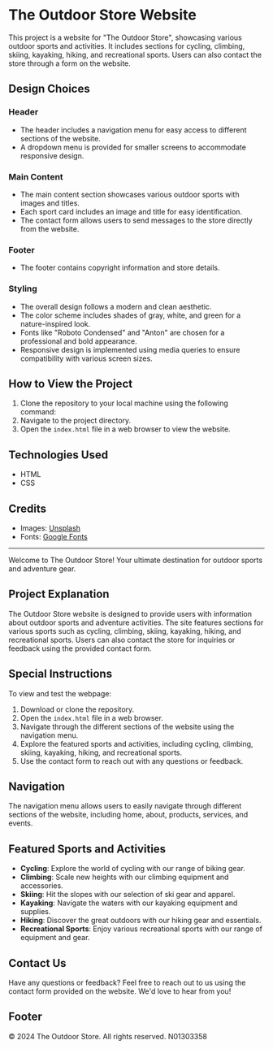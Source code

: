 # The Outdoor Store Website

This project is a website for "The Outdoor Store", showcasing various outdoor sports and activities. It includes sections for cycling, climbing, skiing, kayaking, hiking, and recreational sports. Users can also contact the store through a form on the website.

## Design Choices

### Header
- The header includes a navigation menu for easy access to different sections of the website.
- A dropdown menu is provided for smaller screens to accommodate responsive design.

### Main Content
- The main content section showcases various outdoor sports with images and titles.
- Each sport card includes an image and title for easy identification.
- The contact form allows users to send messages to the store directly from the website.

### Footer
- The footer contains copyright information and store details.

### Styling
- The overall design follows a modern and clean aesthetic.
- The color scheme includes shades of gray, white, and green for a nature-inspired look.
- Fonts like "Roboto Condensed" and "Anton" are chosen for a professional and bold appearance.
- Responsive design is implemented using media queries to ensure compatibility with various screen sizes.

## How to View the Project
1. Clone the repository to your local machine using the following command:
2. Navigate to the project directory.
3. Open the `index.html` file in a web browser to view the website.

## Technologies Used
- HTML
- CSS

## Credits
- Images: [Unsplash](https://unsplash.com/)
- Fonts: [Google Fonts](https://fonts.google.com/)

--------------------------------------------------------------------

Welcome to The Outdoor Store! Your ultimate destination for outdoor sports and adventure gear.

## Project Explanation
The Outdoor Store website is designed to provide users with information about outdoor sports and adventure activities. The site features sections for various sports such as cycling, climbing, skiing, kayaking, hiking, and recreational sports. Users can also contact the store for inquiries or feedback using the provided contact form.

## Special Instructions
To view and test the webpage:
1. Download or clone the repository.
2. Open the `index.html` file in a web browser.
3. Navigate through the different sections of the website using the navigation menu.
4. Explore the featured sports and activities, including cycling, climbing, skiing, kayaking, hiking, and recreational sports.
5. Use the contact form to reach out with any questions or feedback.

## Navigation
The navigation menu allows users to easily navigate through different sections of the website, including home, about, products, services, and events.

## Featured Sports and Activities
- **Cycling**: Explore the world of cycling with our range of biking gear.
- **Climbing**: Scale new heights with our climbing equipment and accessories.
- **Skiing**: Hit the slopes with our selection of ski gear and apparel.
- **Kayaking**: Navigate the waters with our kayaking equipment and supplies.
- **Hiking**: Discover the great outdoors with our hiking gear and essentials.
- **Recreational Sports**: Enjoy various recreational sports with our range of equipment and gear.

## Contact Us
Have any questions or feedback? Feel free to reach out to us using the contact form provided on the website. We'd love to hear from you!

## Footer
© 2024 The Outdoor Store. All rights reserved. N01303358
